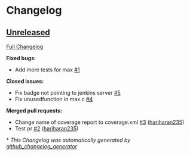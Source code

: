 # Changelog

## [Unreleased](https://github.com/hariharan235/Test_webhook/tree/HEAD)

[Full Changelog](https://github.com/hariharan235/Test_webhook/compare/38e30973390ab52d76c7c534f3eacb02261203ad...HEAD)

**Fixed bugs:**

- Add more tests for max [\#1](https://github.com/hariharan235/Test_webhook/issues/1)

**Closed issues:**

- Fix badge not pointing to jenkins server [\#5](https://github.com/hariharan235/Test_webhook/issues/5)
- Fix unusedfunction in max.c [\#4](https://github.com/hariharan235/Test_webhook/issues/4)

**Merged pull requests:**

- Change name of coverage report to coverage.xml [\#3](https://github.com/hariharan235/Test_webhook/pull/3) ([hariharan235](https://github.com/hariharan235))
- Test pr [\#2](https://github.com/hariharan235/Test_webhook/pull/2) ([hariharan235](https://github.com/hariharan235))



\* *This Changelog was automatically generated by [github_changelog_generator](https://github.com/github-changelog-generator/github-changelog-generator)*

